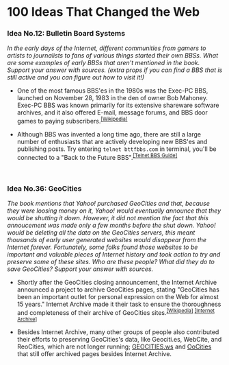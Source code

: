 # 100 Ideas That Changed the Web

### Idea No.12: Bulletin Board Systems

*In the early days of the Internet, different communities from gamers to artists to journalists to fans of various things started their own BBSs. What are some examples of early BBSs that aren't mentioned in the book. Support your answer with sources. (extra props if you can find a BBS that is still active and you can figure out how to visit it!)*

* One of the most famous BBS'es in the 1980s was the Exec-PC BBS, launched on November 28, 1983 in the den of owner Bob Mahoney. Exec-PC BBS was known primarily for its extensive shareware software archives, and it also offered E-mail, message forums, and BBS door games to paying subscribers.<sup>[[Wikipedia]](https://en.wikipedia.org/wiki/ExecPC_BBS)</sup> 

* Although BBS was invented a long time ago, there are still a large number of enthusiasts that are actively developing new BBS'es and publishing posts. Try entering `telnet bttfbbs.com` in terminal, you'll be connected to a "Back to the Future BBS".<sup>[[Telnet BBS Guide]](https://www.telnetbbsguide.com/bbs/list/brief/)</sup>
<br>

### Idea No.36: GeoCities

*The book mentions that Yahoo! purchased GeoCities and that, because they were loosing money on it, Yahoo! would eventually announce that they would be shutting it down. However, it did not mention the fact that this annoucement was made only a few months before the shut down. Yahoo! would be deleting all the data on the GeoCities servers, this meant thousands of early user generated websites would disappear from the Internet forever. Fortunately, some folks found those websites to be important and valuable pieces of Internet history and took action to try and preserve some of these sites. Who are these people? What did they do to save GeoCities? Support your answer with sources.*

* Shortly after the GeoCities closing announcement, the Internet Archive announced a project to archive GeoCities pages, stating "GeoCities has been an important outlet for personal expression on the Web for almost 15 years." Internet Archive made it their task to ensure the thoroughness and completeness of their archive of GeoCities sites.<sup>[[Wikipedia]](https://en.wikipedia.org/wiki/Yahoo!_GeoCities) [[Internet Archive]](https://archive.org/web/geocities.php)</sup> 

* Besides Internet Archive, many other groups of people also contributed their efforts to preserving GeoCities's data, like Geociti.es, WebCite, and ReoCities, which are not longer running; [GEOCITIES.ws](http://www.geocities.ws/archive/) and [OoCities](http://www.oocities.org/) that still offer archived pages besides Internet Archive. 
